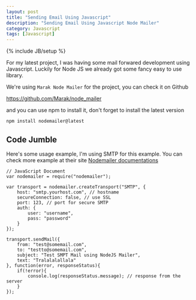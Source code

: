 ```yaml
---
layout: post
title: "Sending Email Using Javascript"
description: "Sending Email Using Javascript Node Mailer"
category: Javascript
tags: [Javascript]
---
```

{% include JB/setup %}

For my latest project, I was having some mail forwared development using Javascript. Luckily for Node JS we already got some fancy easy to use library.

We're using `Marak Node Mailer` for the project, you can check it on Github

<a href="https://github.com/Marak/node_mailer" target="_blank">https://github.com/Marak/node_mailer</a>

and you can use npm to install it, don't forget to install the latest version

	npm install nodemailer@latest

## Code Jumble

Here's some usage example, I'm using SMTP for this example. You can check more example at their site
<a href="http://documentup.com/andris9/nodemailer/" target="_blank">Nodemailer documentations</a>

	// JavaScript Document
	var nodemailer = require("nodemailer");

	var transport = nodemailer.createTransport("SMTP", {
	    host: "smtp.yourhost.com", // hostname
	    secureConnection: false, // use SSL
	    port: 123, // port for secure SMTP
	    auth: {
	        user: "username",
	        pass: "password"
	    }
	});

	transport.sendMail({
	    from: "test@somemail.com",
	    to: "testto@somemail.com",
	    subject: "Test SMPT Mail using NodeJS Mailer",
	    text: "Tralalalallala"
	}, function(error, responseStatus){
	    if(!error){
	        console.log(responseStatus.message); // response from the server
	    }
	});
